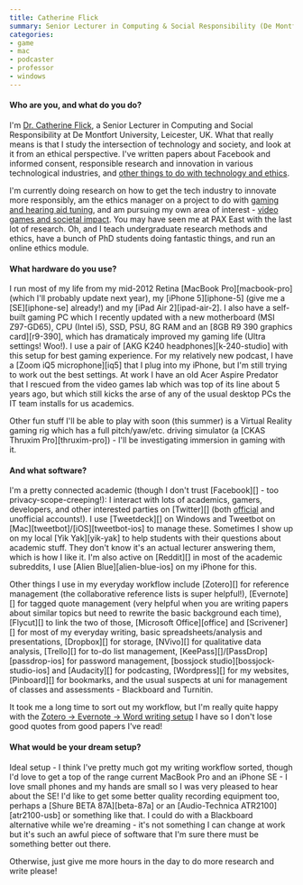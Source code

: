 ```yaml
---
title: Catherine Flick
summary: Senior Lecturer in Computing & Social Responsibility (De Montfont University)
categories:
- game
- mac
- podcaster
- professor
- windows
---
```


#### Who are you, and what do you do?

I'm [Dr. Catherine Flick](http://www.dmu.ac.uk/about-dmu/academic-staff/technology/catherine-flick/catherine-flick.aspx "Catherine's university page."), a Senior Lecturer in Computing and Social Responsibility at De Montfort University, Leicester, UK. What that really means is that I study the intersection of technology and society, and look at it from an ethical perspective. I've written papers about Facebook and informed consent, responsible research and innovation in various technological industries, and [other things to do with technology and ethics](https://scholar.google.co.uk/citations?hl=en&user=vB3wHkRNMgQJ "Catherine's ethics essays.").

I'm currently doing research on how to get the tech industry to innovate more responsibly, am the ethics manager on a project to do with [gaming and hearing aid tuning](http://www.3d-tune-in.eu/ "A project revolving around gaming and hearing aid users."), and am pursuing my own area of interest - [video games and societal impact](http://www.notjustagame.eu "Catherine's gaming and ethics podcast."). You may have seen me at PAX East with the last lot of research. Oh, and I teach undergraduate research methods and ethics, have a bunch of PhD students doing fantastic things, and run an online ethics module. 

#### What hardware do you use?

I run most of my life from my mid-2012 Retina [MacBook Pro][macbook-pro] (which I'll probably update next year), my [iPhone 5][iphone-5] (give me a [SE][iphone-se] already!) and my [iPad Air 2][ipad-air-2]. I also have a self-built gaming PC which I recently updated with a new motherboard (MSI Z97-GD65), CPU (Intel i5), SSD, PSU, 8G RAM and an [8GB R9 390 graphics card][r9-390], which has dramaticaly improved my gaming life (Ultra settings! Woo!). I use a pair of [AKG K240 headphones][k-240-studio] with this setup for best gaming experience. For my relatively new podcast, I have a [Zoom iQ5 microphone][iq5] that I plug into my iPhone, but I'm still trying to work out the best settings. At work I have an old Acer Aspire Predator that I rescued from the video games lab which was top of its line about 5 years ago, but which still kicks the arse of any of the usual desktop PCs the IT team installs for us academics.

Other fun stuff I'll be able to play with soon (this summer) is a Virtual Reality gaming rig which has a full pitch/yaw/etc. driving simulator (a [CKAS Thruxim Pro][thruxim-pro]) - I'll be investigating immersion in gaming with it. 

#### And what software?

I'm a pretty connected academic (though I don't trust [Facebook][] - too privacy-scope-creeping!): I interact with lots of academics, gamers, developers, and other interested parties on [Twitter][] (both [official](https://twitter.com/CatherineFlick "Catherine's Twitter account.") and unofficial accounts!). I use [Tweetdeck][] on Windows and Tweetbot on [Mac][tweetbot]/[iOS][tweetbot-ios] to manage these. Sometimes I show up on my local [Yik Yak][yik-yak] to help students with their questions about academic stuff. They don't know it's an actual lecturer answering them, which is how I like it. I'm also active on [Reddit][] in most of the academic subreddits, I use [Alien Blue][alien-blue-ios] on my iPhone for this. 

Other things I use in my everyday workflow include [Zotero][] for reference management (the collaborative reference lists is super helpful!), [Evernote][] for tagged quote management (very helpful when you are writing papers about similar topics but need to rewrite the basic background each time), [Flycut][] to link the two of those, [Microsoft Office][office] and [Scrivener][] for most of my everyday writing, basic spreadsheets/analysis and presentations, [Dropbox][] for storage, [NVivo][] for qualitative data analysis, [Trello][] for to-do list management, [KeePass][]/[PassDrop][passdrop-ios] for password management, [bossjock studio][bossjock-studio-ios] and [Audacity][] for podcasting, [Wordpress][] for my websites, [Pinboard][] for bookmarks, and the usual suspects at uni for management of classes and assessments - Blackboard and Turnitin.

It took me a long time to sort out my workflow, but I'm really quite happy with the [Zotero -> Evernote -> Word writing setup](http://liedra.net/2014/12/on-the-shoulders-of-giants/ "Catherine's post on her writing setup.") I have so I don't lose good quotes from good papers I've read! 

#### What would be your dream setup?

Ideal setup - I think I've pretty much got my writing workflow sorted, though I'd love to get a top of the range current MacBook Pro and an iPhone SE - I love small phones and my hands are small so I was very pleased to hear about the SE! I'd like to get some better quality recording equipment too, perhaps a [Shure BETA 87A][beta-87a] or an [Audio-Technica ATR2100][atr2100-usb] or something like that. I could do with a Blackboard alternative while we're dreaming - it's not something I can change at work but it's such an awful piece of software that I'm sure there must be something better out there.

Otherwise, just give me more hours in the day to do more research and write please!